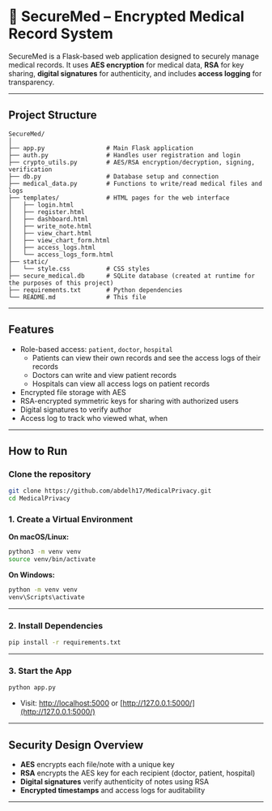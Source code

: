 # 🔐 SecureMed – Encrypted Medical Record System

SecureMed is a Flask-based web application designed to securely manage medical records. It uses **AES encryption** for medical data, **RSA** for key sharing, **digital signatures** for authenticity, and includes **access logging** for transparency.

---

## Project Structure

```
SecureMed/
│
├── app.py                 # Main Flask application
├── auth.py                # Handles user registration and login
├── crypto_utils.py        # AES/RSA encryption/decryption, signing, verification
├── db.py                  # Database setup and connection
├── medical_data.py        # Functions to write/read medical files and logs
├── templates/             # HTML pages for the web interface
│   ├── login.html
│   ├── register.html
│   ├── dashboard.html
│   ├── write_note.html
│   ├── view_chart.html
│   ├── view_chart_form.html
│   ├── access_logs.html
│   └── access_logs_form.html
├── static/
│   └── style.css          # CSS styles
├── secure_medical.db      # SQLite database (created at runtime for the purposes of this project)
├── requirements.txt       # Python dependencies
└── README.md              # This file
```

---

## Features

- Role-based access: `patient`, `doctor`, `hospital`
  - Patients can view their own records and see the access logs of their records
  - Doctors can write and view patient records
  - Hospitals can view all access logs on patient records
- Encrypted file storage with AES
- RSA-encrypted symmetric keys for sharing with authorized users
- Digital signatures to verify author
- Access log to track who viewed what, when

---

## How to Run
### Clone the repository
```bash
git clone https://github.com/abdelh17/MedicalPrivacy.git
cd MedicalPrivacy
```

### 1. Create a Virtual Environment

**On macOS/Linux:**
```bash
python3 -m venv venv
source venv/bin/activate
```

**On Windows:**
```cmd
python -m venv venv
venv\Scripts\activate
```

---

### 2. Install Dependencies

```bash
pip install -r requirements.txt
```

---

### 3. Start the App

```bash
python app.py
```

- Visit: [http://localhost:5000](http://localhost:5000) or [http://127.0.0.1:5000/](http://127.0.0.1:5000/)

---

## Security Design Overview

- **AES** encrypts each file/note with a unique key
- **RSA** encrypts the AES key for each recipient (doctor, patient, hospital)
- **Digital signatures** verify authenticity of notes using RSA
- **Encrypted timestamps** and access logs for auditability

---
